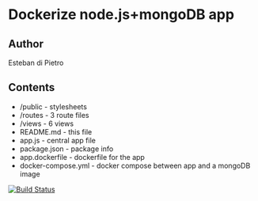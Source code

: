 # Dockerize node.js+mongoDB app 

## Author
Esteban di Pietro 

## Contents

* /public - stylesheets
* /routes - 3 route files 
* /views - 6 views
* README.md - this file
* app.js - central app file
* package.json - package info 
* app.dockerfile - dockerfile for the app
* docker-compose.yml - docker compose between app and a mongoDB image

[![Build Status](https://travis-ci.org/dipi46/devOps.svg?branch=master)](https://travis-ci.org/dipi46/devOps)
